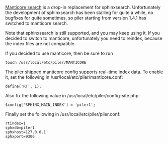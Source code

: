 
[Manticore search](https://manticoresearch.com/install/) is a drop-in replacement for sphinxsearch. Unfortunately the development of sphinxsearch has been stalling for quite a while, no bugfixes for quite sometimes, so piler starting from version 1.4.1 has switched to manticore search.

Note that sphinxsearch is still supported, and you may keep using it. If you decided to switch to manticore, unfortunately you need to reindex, because the index files are not compatible.

If you decided to use manticore, then be sure to run

```
touch /usr/local/etc/piler/MANTICORE
```

The piler shipped manticore config supports real-time index data. To enable it, set the following in /usr/local/etc/piler/manticore.conf:

```
define('RT', 1);
```

Also fix the following value in /usr/local/etc/piler/config-site.php:

```
$config['SPHINX_MAIN_INDEX'] = 'piler1';
```

Finally set the following in /usr/local/etc/piler/piler.conf:

```
rtindex=1
sphxdb=piler1
sphxhost=127.0.0.1
sphxport=9306
```
